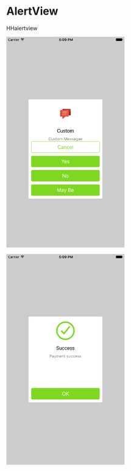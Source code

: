 # AlertView
HHalertview


![alt tag](https://github.com/iOS-Codes/AlertView/blob/master/Simulator%20Screen%20Shot%20Sep%2019%2C%202016%2C%205.09.40%20PM.png)

![alt tag](https://github.com/iOS-Codes/AlertView/blob/master/Simulator%20Screen%20Shot%20Sep%2019%2C%202016%2C%205.09.44%20PM.png)
